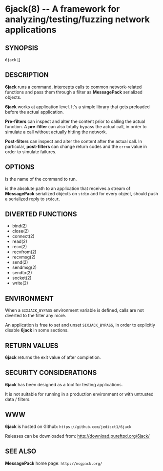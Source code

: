 6jack(8) -- A framework for analyzing/testing/fuzzing network applications
==========================================================================

## SYNOPSIS

`6jack` <filter> <command> [<args>]

## DESCRIPTION

**6jack** runs a command, intercepts calls to common network-related
functions and pass them through a filter as **MessagePack** serialized
objects.

**6jack** works at application level. It's a simple library that gets
preloaded before the actual application.

**Pre-filters** can inspect and alter the content prior to calling the
actual function. A **pre-filter** can also totally bypass the actual call,
in order to simulate a call without actually hitting the network.

**Post-filters** can inspect and alter the content after the actual call.
In particular, **post-filters** can change return codes and the `errno`
value in order to simulate failures.

## OPTIONS

<command> is the name of the command to run.

<filter> is the absolute path to an application that receives a stream of
**MessagePack** serialized objects on `stdin` and for every object, should
push a serialized reply to `stdout`.

## DIVERTED FUNCTIONS

  * bind(2)
  * close(2)
  * connect(2)
  * read(2)
  * recv(2)
  * recvfrom(2)
  * recvmsg(2)
  * send(2)
  * sendmsg(2)
  * sendto(2)
  * socket(2)
  * write(2)

## ENVIRONMENT

When a `SIXJACK_BYPASS` environment variable is defined, calls are not
diverted to the filter any more.

An application is free to set and unset `SIXJACK_BYPASS`, in order to
explicitly disable **6jack** in some sections.

## RETURN VALUES

**6jack** returns the exit value of <command> after completion.

## SECURITY CONSIDERATIONS

**6jack** has been designed as a tool for testing applications.

It is not suitable for running in a production environment or with
untrusted data / filters.

## WWW

**6jack** is hosted on Github: `https://github.com/jedisct1/6jack`

Releases can be downloaded from: http://download.pureftpd.org/6jack/

## SEE ALSO

**MessagePack** home page: `http://msgpack.org/`

